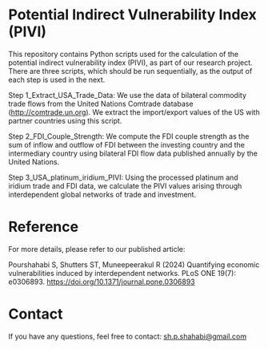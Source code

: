 # Potential Indirect Vulnerability Index (PIVI)

This repository contains Python scripts used for the calculation of the potential indirect vulnerability index (PIVI), as part of our research project. There are three scripts, which should be run sequentially, as the output of each step is used in the next.

Step 1_Extract_USA_Trade_Data: We use the data of bilateral commodity trade flows from the United Nations Comtrade database (http://comtrade.un.org). We extract the import/export values of the US with partner countries using this script. 


Step 2_FDI_Couple_Strength: We compute the FDI couple strength as the sum of inflow and outflow of FDI between the investing country and the intermediary country using bilateral FDI flow data published annually by the United Nations.


Step 3_USA_platinum_iridium_PIVI: Using the processed platinum and iridium trade and FDI data, we calculate the PIVI values arising through interdependent global networks of trade and investment.


# Reference

For more details, please refer to our published article:

Pourshahabi S, Shutters ST, Muneepeerakul R (2024) Quantifying economic vulnerabilities induced by interdependent networks. PLoS ONE 19(7): e0306893. https://doi.org/10.1371/journal.pone.0306893

# Contact

If you have any questions, feel free to contact: sh.p.shahabi@gmail.com
